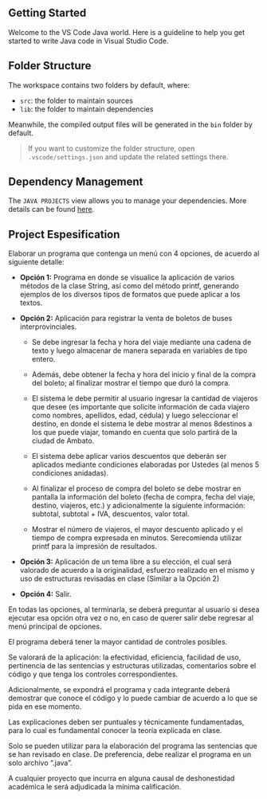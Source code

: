## Getting Started

Welcome to the VS Code Java world. Here is a guideline to help you get started to write Java code in Visual Studio Code.

## Folder Structure

The workspace contains two folders by default, where:

- `src`: the folder to maintain sources
- `lib`: the folder to maintain dependencies

Meanwhile, the compiled output files will be generated in the `bin` folder by default.

> If you want to customize the folder structure, open `.vscode/settings.json` and update the related settings there.

## Dependency Management

The `JAVA PROJECTS` view allows you to manage your dependencies. More details can be found [here](https://github.com/microsoft/vscode-java-dependency#manage-dependencies).

## Project Espesification

Elaborar un programa que contenga un menú con 4 opciones, de acuerdo al siguiente detalle:

- **Opción 1:** Programa en donde se visualice la aplicación de varios métodos de la clase String, así como del método printf, generando ejemplos de los diversos tipos de formatos que puede aplicar a los textos.

- **Opción 2:** Aplicación para registrar la venta de boletos de buses interprovinciales.

  - Se debe ingresar la fecha y hora del viaje mediante una cadena de texto y luego almacenar de manera separada en variables de tipo entero.

  - Además, debe obtener la fecha y hora del inicio y final de la compra del boleto; al finalizar mostrar el tiempo que duró la compra.

  - El sistema le debe permitir al usuario ingresar la cantidad de viajeros que desee (es importante que solicite información de cada viajero como nombres, apellidos, edad, cédula) y luego seleccionar el destino, en donde el sistema le debe mostrar al menos 8destinos a los que puede viajar, tomando en cuenta que solo partirá de la ciudad de Ambato.

  - El sistema debe aplicar varios descuentos que deberán ser aplicados mediante condiciones elaboradas por Ustedes (al menos 5 condiciones anidadas).

  - Al finalizar el proceso de compra del boleto se debe mostrar en pantalla la información del boleto (fecha de compra, fecha del viaje, destino, viajeros, etc.) y adicionalmente la siguiente información: subtotal, subtotal + IVA, descuentos, valor total.

  - Mostrar el número de viajeros, el mayor descuento aplicado y el tiempo de compra expresada en minutos. Serecomienda utilizar printf para la impresión de resultados.

- **Opción 3:** Aplicación de un tema libre a su elección, el cual será valorado de acuerdo a la originalidad, esfuerzo realizado en el mismo y uso de estructuras revisadas en clase (Similar a la Opción 2)

- **Opción 4:** Salir.

En todas las opciones, al terminarla, se deberá preguntar al usuario si desea ejecutar esa opción otra vez o no, en caso de querer salir debe regresar al menú principal de opciones.

El programa deberá tener la mayor cantidad de controles posibles.

Se valorará de la aplicación: la efectividad, eficiencia, facilidad de uso, pertinencia de las sentencias y estructuras utilizadas, comentarios sobre el código y que tenga los controles correspondientes.

Adicionalmente, se expondrá el programa y cada integrante deberá demostrar que conoce el código y lo puede cambiar de acuerdo a lo que se pida en ese momento.

Las explicaciones deben ser puntuales y técnicamente fundamentadas, para lo cual es fundamental conocer la teoría explicada en clase.

Solo se pueden utilizar para la elaboración del programa las sentencias que se han revisado en clase. De preferencia, debe realizar el programa en un solo archivo “.java”.

A cualquier proyecto que incurra en alguna causal de deshonestidad académica le será adjudicada la mínima calificación.
